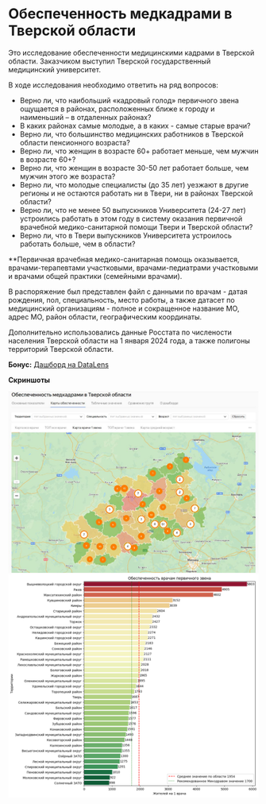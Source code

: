# Обеспеченность медкадрами в Тверской области

Это исследование обеспеченности медицинскими кадрами в Тверской области. Заказчиком выступил Тверской государственный медицинский университет.

В ходе исследования необходимо ответить на ряд вопросов:

- Верно ли, что наибольший «кадровый голод» первичного звена ощущается в районах, расположенных ближе к городу и наименьший – в отдаленных районах?
- В каких районах самые молодые, а в каких - самые старые врачи?
- Верно ли, что большинство медицинских работников в Тверской области пенсионного возраста?
- Верно ли, что женщин в возрасте 60+ работает меньше, чем мужчин в возрасте 60+?
- Верно ли, что женщин в возрасте 30-50 лет работает больше, чем мужчин этого же возраста?
- Верно ли, что молодые специалисты (до 35 лет) уезжают в другие регионы и не остаются работать ни в Твери, ни в районах Тверской области?
- Верно ли, что не менее 50 выпускников Университета (24-27 лет) устроились работать в этом году в систему оказания первичной врачебной медико-санитарной помощи Твери и Тверской области?
- Верно ли, что в Твери выпускников Университета устроилось работать больше, чем в области?

**Первичная врачебная медико-санитарная помощь оказывается, врачами-терапевтами участковыми, врачами-педиатрами участковыми и врачами общей практики (семейными врачами).

В распоряжение был представлен файл с данными по врачам - датая рождения, пол, специальность, место работы, а также датасет по медицинский организациям - полное и сокращенное название МО, адрес МО, район области, географическим координаты.

Дополнительно использовались данные Росстата по числености населения Тверской области на 1 января 2024 года, а также полигоны территорий Тверской области.

**Бонус:**
[Дашборд на DataLens](https://datalens.yandex/f8914nvxwpn61)

**Скриншоты**

![img](tver_med.jpg)
![img](tver_med2.jpg)
